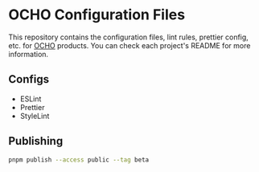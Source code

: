 # OCHO Configuration Files

This repository contains the configuration files, lint rules, prettier config, etc. for [OCHO](https://ocho.co) products.
You can check each project's README for more information.

## Configs

- ESLint
- Prettier
- StyleLint

## Publishing

```bash
pnpm publish --access public --tag beta
```
